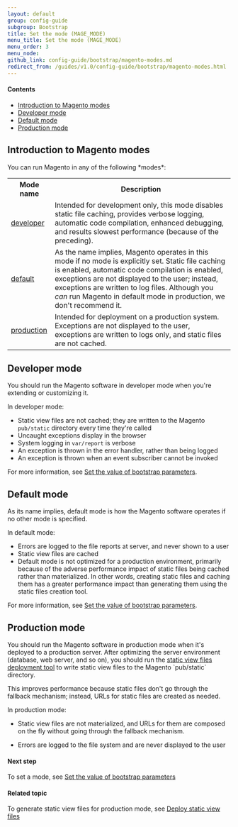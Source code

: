 ```yaml
---
layout: default
group: config-guide
subgroup: Bootstrap
title: Set the mode (MAGE_MODE)
menu_title: Set the mode (MAGE_MODE)
menu_order: 3
menu_node: 
github_link: config-guide/bootstrap/magento-modes.md
redirect_from: /guides/v1.0/config-guide/bootstrap/magento-modes.html
---
```


#### Contents
*	<a href="#mode-introduction">Introduction to Magento modes</a>
*	<a href="#mode-developer">Developer mode</a>
*	<a href="#mode-default">Default mode</a>
*	<a href="#mode-production">Production mode</a>



<h2 id="mode-introduction">Introduction to Magento modes</h2>
You can run Magento in any of the following *modes*:

<table>
	<tbody>
		<tr>
			<th>Mode name</th>
			<th>Description</th>
		</tr>
	<tr class="even">
		<td><a href="#mode-developer">developer</a></td>
		<td>Intended for development only, this mode disables static file caching, provides verbose logging, automatic code compilation, enhanced debugging, and results slowest performance (because of the preceding).</td>
	</tr>
	<tr class="odd">
		<td><a href="#mode-default">default</a></td>
		<td>As the name implies, Magento operates in this mode if no mode is explicitly set. Static file caching is enabled, automatic code compilation is enabled, exceptions are not displayed to the user; instead, exceptions are written to log files. Although you <em>can</em> run Magento in default mode in production, we don't recommend it.</td>
	</tr>
	<tr class="even">
		<td><a href="#mode-production">production</a></td>
		<td>Intended for deployment on a production system. Exceptions are not displayed to the user, exceptions are written to logs only, and static files are not cached. <!-- You can set the static file directory to read-only because files are read without going through the fallback mechanism. --></td>
	</tr>

</tbody>
</table>

<h2 id="mode-developer">Developer mode</h2>
You should run the Magento software in developer mode when you're extending or customizing it.

In developer mode:

*	Static view files are not cached; they are written to the Magento `pub/static` directory every time they're called
*	Uncaught exceptions display in the browser
*	System logging in `var/report` is verbose
*	An exception is thrown in the error handler, rather than being logged
*	An exception is thrown when an event subscriber cannot be invoked

For more information, see <a href="{{ site.gdeurl }}config-guide/bootstrap/magento-how-to-set.html">Set the value of bootstrap parameters</a>.

<h2 id="mode-default">Default mode</h2>
As its name implies, default mode is how the Magento software operates if no other mode is specified.

In default mode:

*	Errors are logged to the file reports at server, and never shown to a user
*	Static view files are cached
*	Default mode is not optimized for a production environment, primarily because of the adverse performance impact of static files being cached rather than materialized. In other words, creating static files and caching them has a greater performance impact than generating them using the static files creation tool.

For more information, see <a href="{{ site.gdeurl }}config-guide/bootstrap/magento-how-to-set.html">Set the value of bootstrap parameters</a>.

<h2 id="mode-production">Production mode</h2>
You should run the Magento software in production mode when it's deployed to a production server. After optimizing the server environment (database, web server, and so on), you should run the <a href="{{ site.gdeurl }}config-guide/cli/config-cli-subcommands-static-view.html">static view files deployment tool</a> to write static view files to the Magento `pub/static` directory.

This improves performance because static files don't go through the fallback mechanism; instead, URLs for static files are created as needed.

In production mode:

*	Static view files are not materialized, and URLs for them are composed on the fly without going through the fallback mechanism.
<!-- *	The Magento installation directory can have read-only permissions
 -->
 *	Errors are logged to the file system and are never displayed to the user

#### Next step
To set a mode, see <a href="{{ site.gdeurl }}config-guide/bootstrap/magento-how-to-set.html">Set the value of bootstrap parameters</a>

#### Related topic
To generate static view files for production mode, see <a href="{{ site.gdeurl }}config-guide/cli/config-cli-subcommands-static-view.html">Deploy static view files</a>